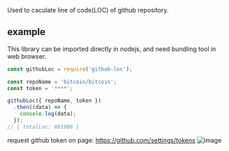 Used to caculate line of code(LOC) of github repository.

## example
This library can be imported directly in nodejs, and need bundling tool in web browser.

```javascript
const githubLoc = require('github-loc');

const repoName = 'bitcoin/bitcoin';
const token = '****';

githubLoc({ repoName, token })
  .then((data) => {
    console.log(data);
  });
// { totalLoc: 601986 }
```

request github token on page: https://github.com/settings/tokens
<img src="https://i.ibb.co/BKVmpwF/image.png" alt="image" border="0">

